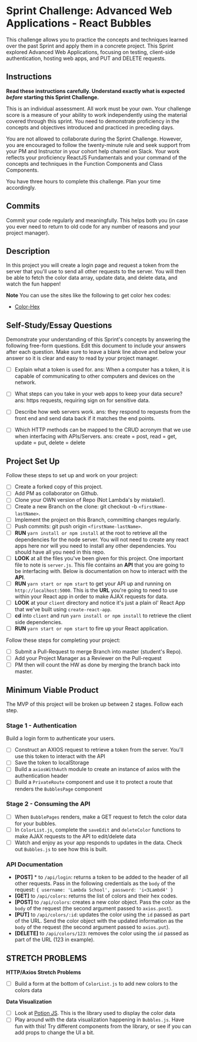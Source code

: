 # Sprint Challenge: Advanced Web Applications - React Bubbles

This challenge allows you to practice the concepts and techniques learned over the past Sprint and apply them in a concrete project. This Sprint explored Advanced Web Applications, focusing on testing, client-side authentication, hosting web apps, and PUT and DELETE requests.

## Instructions

**Read these instructions carefully. Understand exactly what is expected _before_ starting this Sprint Challenge.**

This is an individual assessment. All work must be your own. Your challenge score is a measure of your ability to work independently using the material covered through this sprint. You need to demonstrate proficiency in the concepts and objectives introduced and practiced in preceding days.

You are not allowed to collaborate during the Sprint Challenge. However, you are encouraged to follow the twenty-minute rule and seek support from your PM and Instructor in your cohort help channel on Slack. Your work reflects your proficiency ReactJS Fundamentals and your command of the concepts and techniques in the Function Components and Class Components.

You have three hours to complete this challenge. Plan your time accordingly.

## Commits

Commit your code regularly and meaningfully. This helps both you (in case you ever need to return to old code for any number of reasons and your project manager).

## Description

In this project you will create a login page and request a token from the server that you'll use to send all other requests to the server. You will then be able to fetch the color data array, update data, and delete data, and watch the fun happen!

**Note** You can use the sites like the following to get color hex codes:

-  [Color-Hex](https://www.color-hex.com/)

## Self-Study/Essay Questions

Demonstrate your understanding of this Sprint's concepts by answering the following free-form questions. Edit this document to include your answers after each question. Make sure to leave a blank line above and below your answer so it is clear and easy to read by your project manager.

-  [ ] Explain what a token is used for.
       ans: When a computer has a token, it is capable of communicating to other computers and devices on the network.

-  [ ] What steps can you take in your web apps to keep your data secure?
       ans: https requests, requiring sign on for sensitive data.

-  [ ] Describe how web servers work.
       ans: they respond to requests from the front end and send data back if it matches the end points.

-  [ ] Which HTTP methods can be mapped to the CRUD acronym that we use when interfacing with APIs/Servers.
       ans: create = post, read = get, update = put, delete = delete

## Project Set Up

Follow these steps to set up and work on your project:

-  [ ] Create a forked copy of this project.
-  [ ] Add PM as collaborator on Github.
-  [ ] Clone your OWN version of Repo (Not Lambda's by mistake!).
-  [ ] Create a new Branch on the clone: git checkout -b `<firstName-lastName>`.
-  [ ] Implement the project on this Branch, committing changes regularly.
-  [ ] Push commits: git push origin `<firstName-lastName>`.
-  [ ] **RUN** `yarn install or npm install` at the root to retrieve all the dependencies for the node server. You will not need to create any react apps here nor will you need to install any other dependencies. You should have all you need in this repo.
-  [ ] **LOOK** at all the files you've been given for this project. One important file to note is `server.js`. This file contains an **API** that you are going to be interfacing with. Below is documentation on how to interact with the **API**.
-  [ ] **RUN** `yarn start or npm start` to get your API up and running on `http://localhost:5000`. This is the **URL** you're going to need to use within your React app in order to make AJAX requests for data.
-  [ ] **LOOK** at your `client` directory and notice it's just a plain ol' React App that we've built using `create-react-app`.
-  [ ] **cd** into `client` and run `yarn install or npm install` to retrieve the client side dependencies.
-  [ ] **RUN** `yarn start or npm start` to fire up your React application.

Follow these steps for completing your project:

-  [ ] Submit a Pull-Request to merge <firstName-lastName> Branch into master (student's Repo).
-  [ ] Add your Project Manager as a Reviewer on the Pull-request
-  [ ] PM then will count the HW as done by merging the branch back into master.

## Minimum Viable Product

The MVP of this project will be broken up between 2 stages. Follow each step.

### Stage 1 - Authentication

Build a login form to authenticate your users.

-  [ ] Construct an AXIOS request to retrieve a token from the server. You'll use this token to interact with the API
-  [ ] Save the token to localStorage
-  [ ] Build a `axiosWithAuth` module to create an instance of axios with the authentication header
-  [ ] Build a `PrivateRoute` component and use it to protect a route that renders the `BubblesPage` component

### Stage 2 - Consuming the API

-  [ ] When `BubblePages` renders, make a GET request to fetch the color data for your bubbles.
-  [ ] In `ColorList.js`, complete the `saveEdit` and `deleteColor` functions to make AJAX requests to the API to edit/delete data
-  [ ] Watch and enjoy as your app responds to updates in the data. Check out `Bubbles.js` to see how this is built.

### API Documentation

-  **[POST]** \* to `/api/login`: returns a token to be added to the header of all other requests. Pass in the following credentials as the `body` of the request: `{ username: 'Lambda School', password: 'i<3Lambd4' }`
-  **[GET]** to `/api/colors`: returns the list of colors and their hex codes.
-  **[POST]** to `/api/colors`: creates a new color object. Pass the color as the `body` of the request (the second argument passed to `axios.post`).
-  **[PUT]** to `/api/colors/:id`: updates the color using the `id` passed as part of the URL. Send the color object with the updated information as the `body` of the request (the second argument passed to `axios.put`).
-  **[DELETE]** to `/api/colors/123`: removes the color using the `id` passed as part of the URL (123 in example).

## STRETCH PROBLEMS

**HTTP/Axios Stretch Problems**

-  [ ] Build a form at the bottom of `ColorList.js` to add new colors to the colors data

**Data Visualization**

-  [ ] Look at [Potion JS](https://potion.js.org/). This is the library used to display the color data
-  [ ] Play around with the data visualization happening in `Bubbles.js`. Have fun with this! Try different components from the library, or see if you can add props to change the UI a bit.

